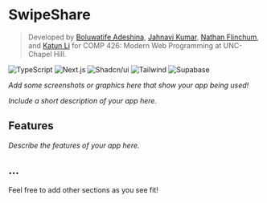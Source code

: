 # SwipeShare

> Developed by [Boluwatife Adeshina](https://github.com/boluwatifeda), [Jahnavi Kumar](), [Nathan Flinchum](), and [Katun Li](https://github.com/katunli) for COMP 426: Modern Web Programming at UNC-Chapel Hill.


![TypeScript](https://img.shields.io/badge/-TypeScript-05122A?style=flat&logo=typescript)
![Next.js](https://img.shields.io/badge/-Next.js-05122A?style=flat&logo=nextdotjs)
![Shadcn/ui](https://img.shields.io/badge/-Shadcn_UI-05122A?style=flat&logo=shadcnui)
![Tailwind](https://img.shields.io/badge/-Tailwind-05122A?style=flat&logo=tailwindcss)
![Supabase](https://img.shields.io/badge/-Supabase-05122A?style=flat&logo=supabase)

*Add some screenshots or graphics here that show your app being used!*

*Include a short description of your app here.*

## Features

*Describe the features of your app here.*

## ...

Feel free to add other sections as you see fit!
